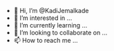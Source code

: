 - 👋 Hi, I’m @KadiJemalkade
- 👀 I’m interested in ...
- 🌱 I’m currently learning ...
- 💞️ I’m looking to collaborate on ...
- 📫 How to reach me ...

<!---
KadiJemalkade/KadiJemalkade is a ✨ special ✨ repository because its `README.md` (this file) appears on your GitHub profile.
You can click the Preview link to take a look at your changes.
--->
